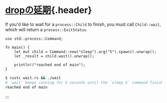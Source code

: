 # [dropの延期](#dropの延期){.header}

If you\'d like to wait for a `process::Child` to finish, you must call
`Child::wait`, which will return a `process::ExitStatus`.

``` {.rust .ignore}
use std::process::Command;

fn main() {
    let mut child = Command::new("sleep").arg("5").spawn().unwrap();
    let _result = child.wait().unwrap();

    println!("reached end of main");
}
```

``` bash
$ rustc wait.rs && ./wait
# `wait` keeps running for 5 seconds until the `sleep 5` command finishes
reached end of main
```
:::

